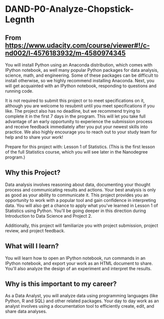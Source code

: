 # DAND-P0-Analyze-Chopstick-Legnth
## From https://www.udacity.com/course/viewer#!/c-nd002/l-4576183932/m-4580974345
You will install Python using an Anaconda distribution, which comes with IPython notebook, as well many popular Python packages for data analysis, science, math, and engineering. Some of these packages can be difficult to install otherwise, so we highly recommend installing Anaconda. Next, you will get acquainted with an IPython notebook, responding to questions and running code.

It is not required to submit this project or to meet specifications on it, although you are welcome to resubmit until you meet specifications if you like. The project also has no deadline, but we recommend trying to complete it in the first 7 days in the program. This will let you take full advantage of an early opportunity to experience the submission process and receive feedback immediately after you put your newest skills into practice. We also highly encourage you to reach out to your study team for help and to share your work!

Prepare for this project with: Lesson 1 of Statistics. (This is the first lesson of the full Statistics course, which you will see later in the Nanodegree program.)

## Why this Project?

Data analysis involves reasoning about data, documenting your thought process and communicating results and actions. Your best analysis is only as good as your ability to communicate it. This project provides you an opportunity to work with a popular tool and gain confidence in interpreting data. You will also get a chance to apply what you've learned in Lesson 1 of Statistics using Python. You'll be going deeper in this direction during Introduction to Data Science and Project 2.

Additionally, this project will familiarize you with project submission, project review, and project feedback.

## What will I learn?

You will learn how to open an IPython notebook, run commands in an IPython notebook, and export your work as an HTML document to share. You'll also analyze the design of an experiment and interpret the results.

## Why is this important to my career?

As a Data Analyst, you will analyze data using programming languages (like Python, R and SQL) and other related packages.
Your day to day work as an analyst involves using a documentation tool to efficiently create, edit, and share data analyses.
